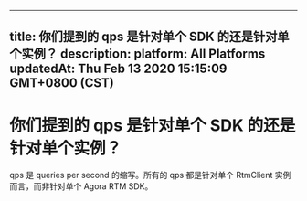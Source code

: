 
---
title: 你们提到的 qps 是针对单个 SDK 的还是针对单个实例？
description: 
platform: All Platforms
updatedAt: Thu Feb 13 2020 15:15:09 GMT+0800 (CST)
---
# 你们提到的 qps 是针对单个 SDK 的还是针对单个实例？
qps 是 queries per second 的缩写。所有的 qps 都是针对单个 RtmClient 实例而言，而非针对单个 Agora RTM SDK。
